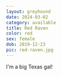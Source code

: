 ```yaml
---
layout: greyhound
date: 2024-03-02
category: available
title: Red Raven
color: red
sex: female
dob: 2019-12-23
pic: red-raven.jpg
---
```

I'm a big Texas gal!
